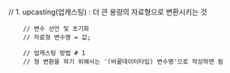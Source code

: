 // 1. upcasting(업캐스팅) : 더 큰 용량의 자료형으로 변환시키는 것

        // 변수 선언 및 초기화
        // 자료형 변수명 = 값;

        // 업캐스팅 방법 # 1
        // 형 변환을 하기 위해서는 '(바꿀데이터타입) 변수명'으로 작성하면 됨